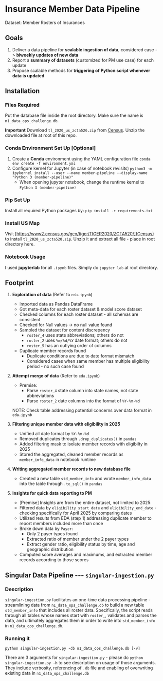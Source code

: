 # Insurance Member Data Pipeline

Dataset: Member Rosters of Insurances

## Goals
1. Deliver a data pipeline for **scalable ingestion of data**, considered case -> **biweekly updates of new data**
2. Report a **summary of datasets** (customized for PM use case) for each update
3. Propose scalable methods for **triggering of Python script whenever data is updated**

## Installation

### Files Required
Put the database file inside the root directory. Make sure the name is `n1_data_ops_challenge.db`. 

**Important** Download `tl_2020_us_zcta520.zip` from [Census](https://www2.census.gov/geo/tiger/TIGER2020/ZCTA520/). Unzip the downloaded file at root of this repo.

### Conda Environment Set Up \[Optional\]
1. Create a **Conda** environment using the YAML configuration file
```conda env create -f environment.yml```
2. Configure kernel for Jupyter (in case of notebook revisits)
```python3 -m ipykernel install --user --name member-pipeline --display-name "Python 3 (member-pipeline)"```
    * When opening jupyter notebook, change the runtime kernel to `Python 3 (member-pipeline)`

### Pip Set Up
Install all required Python packages by:
```pip install -r requirements.txt```

### Install US Map
Visit [https://www2.census.gov/geo/tiger/TIGER2020/ZCTA520/](Census) to install `tl_2020_us_zcta520.zip`. Unzip it and extract all file - place in root directory here.

### Notebook Usage
I used **jupyterlab** for all `.ipynb` files. Simply do `jupyter lab` at root directory. 

## Footprint
1. **Exploration of data** (Refer to `eda.ipynb`)
    * Imported data as Pandas DataFrame
    * Got meta-data for each roster dataset & model score dataset
    * Checked columns for each roster dataset - all schemas are consistent
    * Checked for Null values -> no null value found
    * Sampled the dataset for content discrepency
       * `roster_4` uses state abbreviations; others do not
       * `roster_2` uses `%m/%d/%Y` date format; others do not
       * `roster_5` has an outlying order of columns
    * Duplicate member records found 
       * Duplicate conditions are due to date format mismatch
       * Considered cases when same member has multiple eligibility period - no such case found
2. **Attempt merge of data** (Refer to `eda.ipynb`)
    * Premise:
        * Parse `roster_4` state column into state names, not state abbreviations
        * Parse `roster_2` date columns into the format of `%Y-%m-%d`
    
    NOTE: Check table addressing potential concerns over data format in `eda.ipynb`
3. **Filtering unique member data with eligibility in 2025**
    * Unified all date format by `%Y-%m-%d`
    * Removed duplicates through `.drop_duplicates()` in `pandas`
    * Added filtering mask to isolate member records with eligibilty in 2025
    * Stored the aggregated, cleaned member records as `member_info_data` in notebook runtime
4. **Writing aggregated member records to new database file**
    * Created a new table `std_member_info` and wrote `member_info_data` into the table through `.to_sql()` in `pandas`
5. **Insights for quick data reporting to PM**
    * [Premise] Insights are from the entire dataset, not limited to 2025
    * Filtered data by `eligibility_start_date` and `eligibility_end_date` - checking specifically for April 2025 by comparing dates
    * Utilized results from EDA (step 1) addressing duplicate member to report members included more than once
    * Broke down data by `Payer`:
        * Only 2 payer types found
        * Extracted ratio of member under the 2 payer types
        * Extract gender ratio, eligibility status by time, age and geographic distribution
    * Computed score averages and maximums, and extracted member records according to those scores

## Singular Data Pipeline --- `singular-ingestion.py`

### Description
`singular-ingestion.py` facilitates an one-time data processing pipeline - streamlining data from `n1_data_ops_challenge.db` to build a new table `std_member_info` that includes all roster data. Specifically, the script reads through all tables whose names start with `roster_`, validates and parses the data, and ultimately aggregates them in order to write into `std_member_info` in `n1_data_ops_challenge.db`. 

### Running it
```
python singular-ingestion.py -db n1_data_ops_challenge.db [-v]
```
There are 3 arguments for `singular-ingestion.py` - please do `python singular-ingestion.py -h` to see description on usage of those arguments. They include verbosity, referencing of `.db` file and enabling of overwriting existing data in `n1_data_ops_challenge.db`